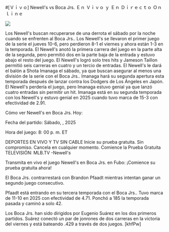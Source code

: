 #[Ｖｉｖｏ] Newell's vs Boca Jrs. Ｅｎ Ｖｉｖｏ ｙ Ｅｎ Ｄｉｒｅｃｔｏ Ｏｎｌｉｎｅ  
  
  
[![](https://i.imgur.com/qSNzIqt.png)](https://movie.rssnews.media/eGUUmLXU.php)  
  
Los Newell's buscan recuperarse de una derrota el sábado por la noche cuando se enfrenten al Boca Jrs.. Los Newell's se llevaron el primer juego de la serie el jueves 10-6, pero perdieron 8-1 el viernes y ahora están 1-3 en la temporada. El Newell's anotó la primera carrera del juego en la parte alta de la segunda, pero permitió dos en la parte baja de la entrada y estuvo abajo el resto del juego. El Newell's logró solo tres hits y Jameson Taillon permitió seis carreras en cuatro y un tercio de entradas. El Newell's le dará el balón a Shota Imanaga el sábado, ya que buscan asegurar al menos una división de la serie con el Boca Jrs.. Imanaga hará su segunda apertura esta temporada después de lanzar contra los Dodgers de Los Ángeles en Japón. El Newell's perdería el juego, pero Imanaga estuvo genial ya que lanzó cuatro entradas sin permitir un hit. Imanaga está en su segunda temporada con los Newell's y estuvo genial en 2025 cuando tuvo marca de 15-3 con efectividad de 2.91.

Cómo ver Newell's en Boca Jrs. Hoy:

Fecha del partido: Sábado, , 2025

Hora del juego: 8: 00 p. m. ET

DEPORTES EN VIVO Y TV SIN CABLE
Inicie su prueba gratuita. Sin compromiso. Cancela en cualquier momento.
Comience la Prueba Gratuita
TELEVISIÓN: MLB.TV -Newell's

Transmita en vivo el juego Newell's en Boca Jrs. en Fubo: ¡Comience su prueba gratuita ahora! 

El Boca Jrs. contrarrestará con Brandon Pfaadt mientras intentan ganar un segundo juego consecutivo.

Pfaadt está entrando en su tercera temporada con el Boca Jrs.. Tuvo marca de 11-10 en 2025 con efectividad de 4.71. Ponchó a 185 la temporada pasada y caminó a solo 42.

Los Boca Jrs. han sido dirigidos por Eugenio Suárez en los dos primeros partidos. Suárez conectó un par de jonrones de dos carreras en la victoria del viernes y está bateando .429 a través de dos juegos. [khfPw]